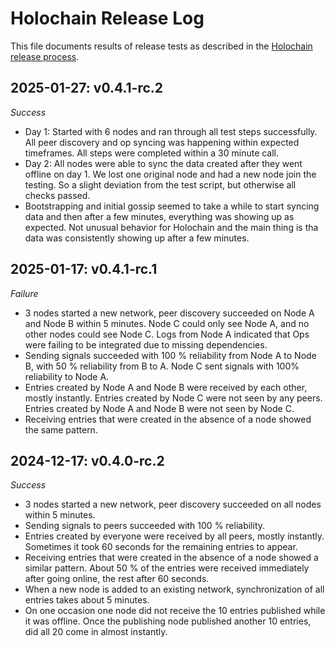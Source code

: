 # Holochain Release Log

This file documents results of release tests as described in the [Holochain release process](RELEASE.md).

## 2025-01-27: v0.4.1-rc.2

*Success*
- Day 1: Started with 6 nodes and ran through all test steps successfully. All peer discovery and op syncing was 
  happening within expected timeframes. All steps were completed within a 30 minute call.
- Day 2: All nodes were able to sync the data created after they went offline on day 1. We lost one original node and 
  had a new node join the testing. So a slight deviation from the test script, but otherwise all checks passed.
- Bootstrapping and initial gossip seemed to take a while to start syncing data and then after a few minutes, 
  everything was showing up as expected. Not unusual behavior for Holochain and the main thing is tha data was
  consistently showing up after a few minutes.

## 2025-01-17: v0.4.1-rc.1

*Failure*
- 3 nodes started a new network, peer discovery succeeded on Node A and Node B within 5 minutes. Node C could only see Node A, and no other nodes could see Node C. Logs from Node A indicated that Ops were failing to be integrated due to missing dependencies.
- Sending signals succeeded with 100 % reliability from Node A to Node B, with 50 % reliability from B to A. Node C sent signals with 100% reliability to Node A.
- Entries created by Node A and Node B were received by each other, mostly instantly. Entries created by Node C were not seen by any peers. Entries created by Node A and Node B were not seen by Node C.
- Receiving entries that were created in the absence of a node showed the same pattern.

## 2024-12-17: v0.4.0-rc.2

*Success*
- 3 nodes started a new network, peer discovery succeeded on all nodes within 5 minutes.
- Sending signals to peers succeeded with 100 % reliability.
- Entries created by everyone were received by all peers, mostly instantly. Sometimes it took 60 seconds for the remaining entries to appear.
- Receiving entries that were created in the absence of a node showed a similar pattern. About 50 % of the entries were received immediately after going online, the rest after 60 seconds.
- When a new node is added to an existing network, synchronization of all entries takes about 5 minutes.
- On one occasion one node did not receive the 10 entries published while it was offline. Once the publishing node published another 10 entries, did all 20 come in almost instantly.
